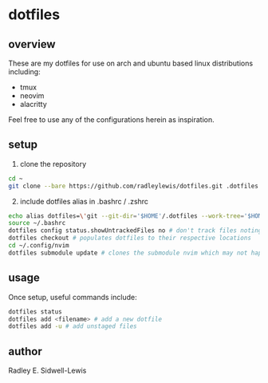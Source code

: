 # dotfiles

## overview

These are my dotfiles for use on arch and ubuntu based linux distributions including:

-   tmux
-   neovim
-   alacritty

Feel free to use any of the configurations herein as inspiration.

## setup

1. clone the repository

```bash
cd ~
git clone --bare https://github.com/radleylewis/dotfiles.git .dotfiles
```

2. include dotfiles alias in .bashrc / .zshrc

```bash
echo alias dotfiles=\'git --git-dir='$HOME'/.dotfiles --work-tree='$HOME'\' >> .bashrc
source ~/.bashrc
dotfiles config status.showUntrackedFiles no # don't track files noting $HOME work-tree
dotfiles checkout # populates dotfiles to their respective locations
cd ~/.config/nvim
dotfiles submodule update # clones the submodule nvim which may not happen automatically
```

## usage

Once setup, useful commands include:

```bash
dotfiles status
dotfiles add <filename> # add a new dotfile
dotfiles add -u # add unstaged files
```

## author

Radley E. Sidwell-Lewis
